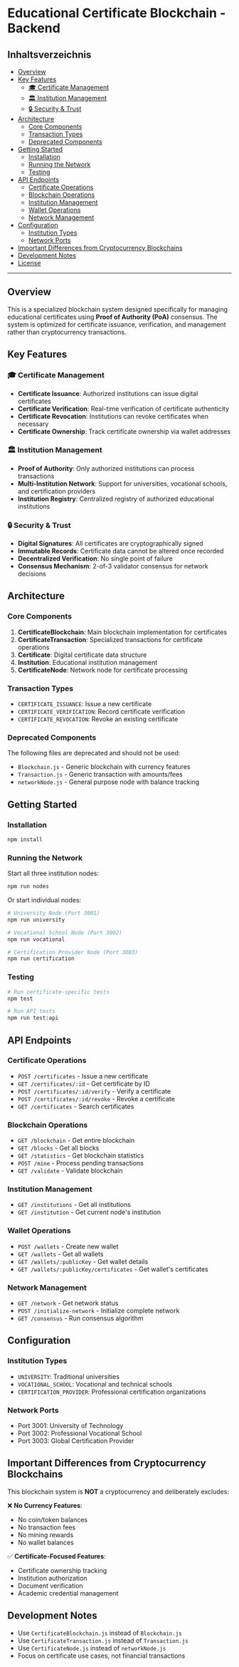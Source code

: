 # Educational Certificate Blockchain - Backend

## Inhaltsverzeichnis

- [Overview](#overview)
- [Key Features](#key-features)
  - [🎓 Certificate Management](#-certificate-management)
  - [🏛️ Institution Management](#️-institution-management)
  - [🔒 Security & Trust](#-security--trust)
- [Architecture](#architecture)
  - [Core Components](#core-components)
  - [Transaction Types](#transaction-types)
  - [Deprecated Components](#deprecated-components)
- [Getting Started](#getting-started)
  - [Installation](#installation)
  - [Running the Network](#running-the-network)
  - [Testing](#testing)
- [API Endpoints](#api-endpoints)
  - [Certificate Operations](#certificate-operations)
  - [Blockchain Operations](#blockchain-operations)
  - [Institution Management](#institution-management)
  - [Wallet Operations](#wallet-operations)
  - [Network Management](#network-management)
- [Configuration](#configuration)
  - [Institution Types](#institution-types)
  - [Network Ports](#network-ports)
- [Important Differences from Cryptocurrency Blockchains](#important-differences-from-cryptocurrency-blockchains)
- [Development Notes](#development-notes)
- [License](#license)

---

## Overview

This is a specialized blockchain system designed specifically for managing educational certificates using **Proof of Authority (PoA)** consensus. The system is optimized for certificate issuance, verification, and management rather than cryptocurrency transactions.

## Key Features

### 🎓 Certificate Management

- **Certificate Issuance**: Authorized institutions can issue digital certificates
- **Certificate Verification**: Real-time verification of certificate authenticity
- **Certificate Revocation**: Institutions can revoke certificates when necessary
- **Certificate Ownership**: Track certificate ownership via wallet addresses

### 🏛️ Institution Management

- **Proof of Authority**: Only authorized institutions can process transactions
- **Multi-Institution Network**: Support for universities, vocational schools, and certification providers
- **Institution Registry**: Centralized registry of authorized educational institutions

### 🔒 Security & Trust

- **Digital Signatures**: All certificates are cryptographically signed
- **Immutable Records**: Certificate data cannot be altered once recorded
- **Decentralized Verification**: No single point of failure
- **Consensus Mechanism**: 2-of-3 validator consensus for network decisions

## Architecture

### Core Components

1. **CertificateBlockchain**: Main blockchain implementation for certificates
2. **CertificateTransaction**: Specialized transactions for certificate operations
3. **Certificate**: Digital certificate data structure
4. **Institution**: Educational institution management
5. **CertificateNode**: Network node for certificate processing

### Transaction Types

- `CERTIFICATE_ISSUANCE`: Issue a new certificate
- `CERTIFICATE_VERIFICATION`: Record certificate verification
- `CERTIFICATE_REVOCATION`: Revoke an existing certificate

### Deprecated Components

The following files are deprecated and should not be used:

- `Blockchain.js` - Generic blockchain with currency features
- `Transaction.js` - Generic transaction with amounts/fees
- `networkNode.js` - General purpose node with balance tracking

## Getting Started

### Installation

```bash
npm install
```

### Running the Network

Start all three institution nodes:

```bash
npm run nodes
```

Or start individual nodes:

```bash
# University Node (Port 3001)
npm run university

# Vocational School Node (Port 3002)
npm run vocational

# Certification Provider Node (Port 3003)
npm run certification
```

### Testing

```bash
# Run certificate-specific tests
npm test

# Run API tests
npm run test:api
```

## API Endpoints

### Certificate Operations

- `POST /certificates` - Issue a new certificate
- `GET /certificates/:id` - Get certificate by ID
- `POST /certificates/:id/verify` - Verify a certificate
- `POST /certificates/:id/revoke` - Revoke a certificate
- `GET /certificates` - Search certificates

### Blockchain Operations

- `GET /blockchain` - Get entire blockchain
- `GET /blocks` - Get all blocks
- `GET /statistics` - Get blockchain statistics
- `POST /mine` - Process pending transactions
- `GET /validate` - Validate blockchain

### Institution Management

- `GET /institutions` - Get all institutions
- `GET /institution` - Get current node's institution

### Wallet Operations

- `POST /wallets` - Create new wallet
- `GET /wallets` - Get all wallets
- `GET /wallets/:publicKey` - Get wallet details
- `GET /wallets/:publicKey/certificates` - Get wallet's certificates

### Network Management

- `GET /network` - Get network status
- `POST /initialize-network` - Initialize complete network
- `GET /consensus` - Run consensus algorithm

## Configuration

### Institution Types

- `UNIVERSITY`: Traditional universities
- `VOCATIONAL_SCHOOL`: Vocational and technical schools
- `CERTIFICATION_PROVIDER`: Professional certification organizations

### Network Ports

- Port 3001: University of Technology
- Port 3002: Professional Vocational School
- Port 3003: Global Certification Provider

## Important Differences from Cryptocurrency Blockchains

This blockchain system is **NOT** a cryptocurrency and deliberately excludes:

❌ **No Currency Features**:

- No coin/token balances
- No transaction fees
- No mining rewards
- No wallet balances

✅ **Certificate-Focused Features**:

- Certificate ownership tracking
- Institution authorization
- Document verification
- Academic credential management

## Development Notes

- Use `CertificateBlockchain.js` instead of `Blockchain.js`
- Use `CertificateTransaction.js` instead of `Transaction.js`
- Use `CertificateNode.js` instead of `networkNode.js`
- Focus on certificate use cases, not financial transactions
